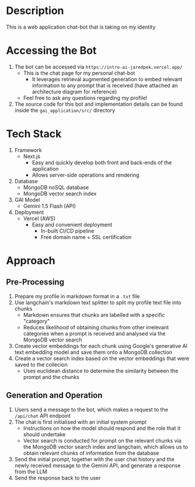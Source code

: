 # Description

This is a web application chat-bot that is taking on my identity

# Accessing the Bot

1. The bot can be accessed via ```https://intro-ai-jaredpek.vercel.app/```
   - This is the chat page for my personal chat-bot
      - It leverages retrieval augmented generation to embed relevant information to any prompt that is received (have attached an architecture diagram for reference)
   - Feel free to ask any questions regarding my profile!
2. The source code for this bot and implementation details can be found inside the ```gai_application/src/``` directory

# Tech Stack

1. Framework
   - Next.js
      - Easy and quickly develop both front and back-ends of the application
      - Allows server-side operations and rendering
2. Database
   - MongoDB noSQL database
   - MongoDB vector search index
3. GAI Model
   - Gemini 1.5 Flash (API)
5. Deployment
   - Vercel (AWS)
      - Easy and convenient deployment
         - In-built CI/CD pipeline
         - Free domain name + SSL certification

# Approach

## Pre-Processing
1. Prepare my profile in markdown format in a ```.txt``` file
2. Use langchain's markdown text splitter to split my profile text file into chunks
   - Markdown ensures that chunks are labelled with a specific "category"
   - Reduces likelihood of obtaining chunks from other irrelevant categories when a prompt is received and analysed via the MongoDB vector search
3. Create vector embeddings for each chunk using Google's generative AI text embedding model and save them onto a MongoDB collection
4. Create a vector search index based on the vector embeddings that were saved to the collecion
   - Uses euclidean distance to determine the similarity between the prompt and the chunks

## Generation and Operation
1. Users send a message to the bot, which makes a request to the ```/api/chat``` API endpoint
2. The chat is first initialised with an initial system prompt
   - Instructions on how the model should respond and the role that it should undertake
   - Vector search is conducted for prompt on the relevant chunks via the MongoDB vector search index and langchain, which allows us to obtain relevant chunks of information from the database
3. Send the initial prompt, together with the user chat history and the newly received message to the Gemini API, and generate a response from the LLM
4. Send the response back to the user
